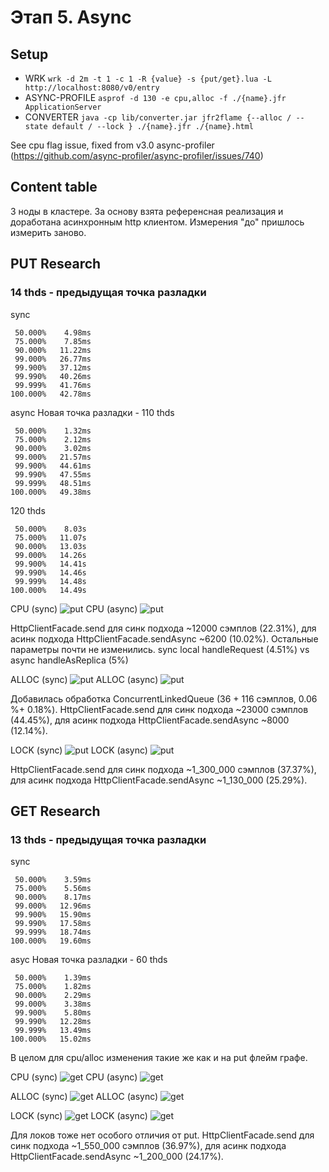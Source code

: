 # Этап 5. Async
## Setup
- WRK
  ```wrk -d 2m -t 1 -c 1 -R {value} -s {put/get}.lua -L http://localhost:8080/v0/entry```
- ASYNC-PROFILE
  ```asprof -d 130 -e cpu,alloc -f ./{name}.jfr ApplicationServer```
- CONVERTER
  ```java -cp lib/converter.jar jfr2flame {--alloc / --state default / --lock } ./{name}.jfr ./{name}.html```

See cpu flag issue, fixed from v3.0 async-profiler (https://github.com/async-profiler/async-profiler/issues/740)

## Content table
3 ноды в кластере. За основу взята референсная реализация и доработана асинхронным http клиентом. Измерения "до" пришлось измерить заново.

## PUT Research
### 14 thds - предыдущая точка разладки
sync
```
 50.000%    4.98ms
 75.000%    7.85ms
 90.000%   11.22ms
 99.000%   26.77ms
 99.900%   37.12ms
 99.990%   40.26ms
 99.999%   41.76ms
100.000%   42.78ms
```

async
Новая точка разладки - 110 thds
```
 50.000%    1.32ms
 75.000%    2.12ms
 90.000%    3.02ms
 99.000%   21.57ms
 99.900%   44.61ms
 99.990%   47.55ms
 99.999%   48.51ms
100.000%   49.38ms
```
120 thds
```
 50.000%    8.03s 
 75.000%   11.07s 
 90.000%   13.03s 
 99.000%   14.26s 
 99.900%   14.41s 
 99.990%   14.46s 
 99.999%   14.48s 
100.000%   14.49s 
```

CPU (sync)
![put](https://github.com/NoGe4Ek/2024-highload-dht/blob/feature/task5/src/main/java/ru/vk/itmo/test/timofeevkirill/results/task5/asprof/put/cpu/png/sync_4.png)
CPU (async)
![put](https://github.com/NoGe4Ek/2024-highload-dht/blob/feature/task5/src/main/java/ru/vk/itmo/test/timofeevkirill/results/task5/asprof/put/cpu/png/async_4.png)

HttpClientFacade.send для синк подхода ~12000 сэмплов (22.31%), для асинк подхода HttpClientFacade.sendAsync ~6200 (10.02%).
Остальные параметры почти не изменились.
sync local handleRequest (4.51%) vs async handleAsReplica (5%)

ALLOC (sync)
![put](https://github.com/NoGe4Ek/2024-highload-dht/blob/feature/task5/src/main/java/ru/vk/itmo/test/timofeevkirill/results/task5/asprof/put/alloc/png/sync_4.png)
ALLOC (async)
![put](https://github.com/NoGe4Ek/2024-highload-dht/blob/feature/task5/src/main/java/ru/vk/itmo/test/timofeevkirill/results/task5/asprof/put/alloc/png/async_4.png)

Добавилась обработка ConcurrentLinkedQueue (36 + 116 сэмплов, 0.06 %+ 0.18%).
HttpClientFacade.send для синк подхода ~23000 сэмплов (44.45%), для асинк подхода HttpClientFacade.sendAsync ~8000 (12.14%).

LOCK (sync)
![put](https://github.com/NoGe4Ek/2024-highload-dht/blob/feature/task5/src/main/java/ru/vk/itmo/test/timofeevkirill/results/task5/asprof/put/lock/png/sync_4.png)
LOCK (async)
![put](https://github.com/NoGe4Ek/2024-highload-dht/blob/feature/task5/src/main/java/ru/vk/itmo/test/timofeevkirill/results/task5/asprof/put/lock/png/async_4.png)

HttpClientFacade.send для синк подхода ~1_300_000 сэмплов (37.37%), для асинк подхода HttpClientFacade.sendAsync ~1_130_000 (25.29%).

## GET Research
### 13 thds - предыдущая точка разладки
sync
```
 50.000%    3.59ms
 75.000%    5.56ms
 90.000%    8.17ms
 99.000%   12.96ms
 99.900%   15.90ms
 99.990%   17.58ms
 99.999%   18.74ms
100.000%   19.60ms
```

asyc
Новая точка разладки - 60 thds
```
 50.000%    1.39ms
 75.000%    1.82ms
 90.000%    2.29ms
 99.000%    3.38ms
 99.900%    5.80ms
 99.990%   12.28ms
 99.999%   13.49ms
100.000%   15.02ms
```

В целом для cpu/alloc изменения такие же как и на put флейм графе.

CPU (sync)
![get](https://github.com/NoGe4Ek/2024-highload-dht/blob/feature/task5/src/main/java/ru/vk/itmo/test/timofeevkirill/results/task5/asprof/get/cpu/png/sync_4.png)
CPU (async)
![get](https://github.com/NoGe4Ek/2024-highload-dht/blob/feature/task5/src/main/java/ru/vk/itmo/test/timofeevkirill/results/task5/asprof/get/cpu/png/async_4.png)

ALLOC (sync)
![get](https://github.com/NoGe4Ek/2024-highload-dht/blob/feature/task5/src/main/java/ru/vk/itmo/test/timofeevkirill/results/task5/asprof/get/alloc/png/sync_4.png)
ALLOC (async)
![get](https://github.com/NoGe4Ek/2024-highload-dht/blob/feature/task5/src/main/java/ru/vk/itmo/test/timofeevkirill/results/task5/asprof/get/alloc/png/async_4.png)

LOCK (sync)
![get](https://github.com/NoGe4Ek/2024-highload-dht/blob/feature/task5/src/main/java/ru/vk/itmo/test/timofeevkirill/results/task5/asprof/get/lock/png/sync_4.png)
LOCK (async)
![get](https://github.com/NoGe4Ek/2024-highload-dht/blob/feature/task5/src/main/java/ru/vk/itmo/test/timofeevkirill/results/task5/asprof/get/lock/png/async_4.png)

Для локов тоже нет особого отличия от put.
HttpClientFacade.send для синк подхода ~1_550_000 сэмплов (36.97%), для асинк подхода HttpClientFacade.sendAsync ~1_200_000 (24.17%).
